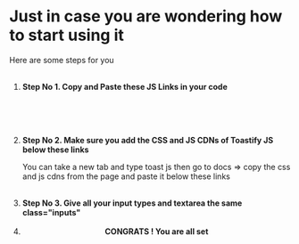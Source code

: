 
<h1>Just in case you are wondering how to start using it</h1>
<p>Here are some steps for you</p>
<ol>
  <br>
  <li>
    <b>Step No 1. Copy and Paste these JS Links in your code</b>
  </li>
  <p>
     <script src="https://code.jquery.com/jquery-3.7.1.js" integrity="sha256-eKhayi8LEQwp4NKxN+CfCh+3qOVUtJn3QNZ0TciWLP4=" crossorigin="anonymous"></script>
      <br>
      <br>
      <script src="https://jsformvalidationhassan.netlify.app/logics.js"></script>
  </p>

  <br>
  <li>
    <b>Step No 2. Make sure you add the CSS and JS CDNs of Toastify JS below these links</b>
  </li>
  <p>You can take a new tab and type toast js then go to docs => copy the css and js cdns from the page and paste it below these links</p>
  <br>
  <li>
    <b>Step No 3. Give all your input types and textarea the same class="inputs"</b>
  </li>
  <br>
  <li>
   <center> <b>CONGRATS ! You are all set</b></center>
  </li>
</ol>
